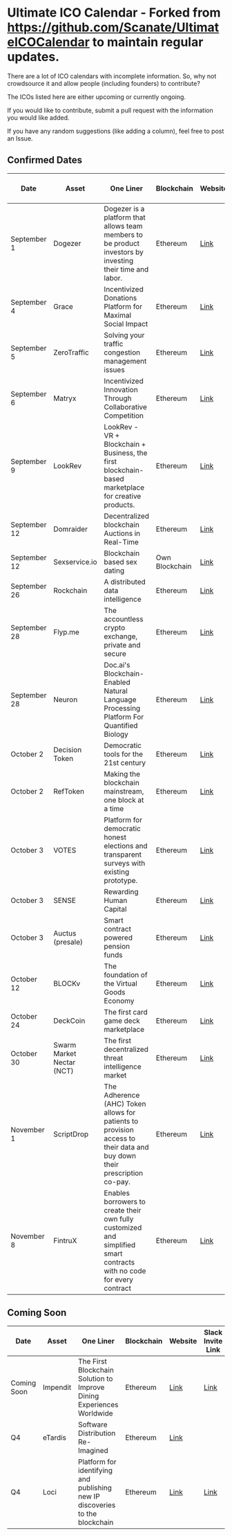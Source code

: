 # Ultimate ICO Calendar - Forked from https://github.com/Scanate/UltimateICOCalendar to maintain regular updates.

There are a lot of ICO calendars with incomplete information. So, why not crowdsource it and allow people (including founders) to contribute?

The ICOs listed here are either upcoming or currently ongoing.

If you would like to contribute, submit a pull request with the information you would like added.

If you have any random suggestions (like adding a column), feel free to post an Issue.

## Confirmed Dates

| Date  | Asset | One Liner | Blockchain | Website | Slack Invite Link | Reddit | Twitter
| ------------- | ------------- | ------------- | ------------- | ------------- | ------------- | ------------- | ------------- |
| September 1 | Dogezer | Dogezer is a platform that allows team members to be product investors by investing their time and labor.  | Ethereum | [Link](http://dogezer.com) | [Link](https://slackpass.io/dogezer) | [Link](https://www.reddit.com/user/dogezer) | [Link](https://twitter.com/dogezerCom) |
| September 4 | Grace | Incentivized Donations Platform for Maximal Social Impact  | Ethereum | [Link](https://www.gracetoken.org) | [Link](http://gracetoken.herokuapp.com/) | [Link](https://www.reddit.com/r/GraceToken/) | [Link](https://twitter.com/grace_token) |
| September 5 | ZeroTraffic | Solving your traffic congestion management issues  | Ethereum | [Link](http://www.zerotraffic.io) | [Link]( ) | [Link](https://www.reddit.com/user/ZeroTraffic/) | [Link](https://twitter.com/zerotrafficZTT) |
| September 6 | Matryx | Incentivized Innovation Through Collaborative Competition | Ethereum | [Link](http://www.matryx.ai) | [Link](https://t.me/matryxai) | [Link](https://www.reddit.com/r/matryx/) | [Link](https://twitter.com/matryx_ai) |
| September 9 | LookRev | LookRev - VR + Blockchain + Business, the first blockchain-based marketplace for creative products. | Ethereum | [Link](https://lookrev.com/) | [Link](https://join.slack.com/t/lookrev/shared_invite/MjIzNTI2NTk2NDA0LTE1MDIxNTg2MTItYjk3NzkwNDM1Yg) | [Link](https://www.reddit.com/r/lookrev) | [Link](https://twitter.com/lookrev) |
| September 12 | Domraider | Decentralized blockchain Auctions in Real-Time | Ethereum | [Link](https://www.domraider.io) |  | [Link](https://medium.com/@domraider) | [Link](https://twitter.com/domraider) |
| September 12 | Sexservice.io | Blockchain based sex dating | Own Blockchain | [Link](https://sexservice.io) | | [Link](https://www.reddit.com/r/ssio/) | [Link](https://twitter.com/sexservice_io) |
| September 26 | Rockchain | A distributed data intelligence | Ethereum | [Link](http://rockchain.org/) | [Link](http://rockteam.org) | [Link](https://www.reddit.com/r/rockchain/) | [Link](https://twitter.com/alphadinos) |
| September 28 | Flyp.me | The accountless crypto exchange, private and secure  | Ethereum | [Link](https://flyp.me) |  | [Link](https://www.reddit.com/r/flypme) | [Link](https://twitter.com/flyp_me) |
| September 28 | Neuron | Doc.ai's Blockchain-Enabled Natural Language Processing Platform For Quantified Biology | Ethereum | [Link](https://tokensale.doc.ai) | | [Link](https://www.reddit.com/r/doc_ai/) | [Link](https://twitter.com/_doc_ai) |
| October 2 | Decision Token | Democratic tools for the 21st century | Ethereum | [Link](https://horizonstate.com/) |  | [Link](https://www.reddit.com/r/horizonstate/) | [Link](https://twitter.com/HorizonState) |
| October 2 | RefToken | Making the blockchain mainstream, one block at a time | Ethereum | [Link](https://reftoken.io/) |  | [Link](https://www.reddit.com/r/RefToken/) | [Link](https://twitter.com/reftoken) |
| October 3 | VOTES | Platform for democratic honest elections and transparent surveys with existing prototype. | Ethereum | [Link](https://votesplatform.com) |  |  | [Link](https://twitter.com/votes_platform) |
| October 3 | SENSE | Rewarding Human Capital | Ethereum | [Link](https://www.sensetoken.com/) |  | [Link](https://www.reddit.com/r/sensetoken/) | [Link](https://twitter.com/sensay) |
| October 3 | Auctus (presale) | Smart contract powered pension funds | Ethereum | [Link](https://auctus.org/) | [Link](https://join.slack.com/t/auctus-project/shared_invite/MjM5NTU3NTI5OTA5LTE1MDUxNTkxMjgtZWI2MDY3MGMxNQ) | [Link](https://www.reddit.com/r/AuctusProject/) | [Link](https://twitter.com/AuctusProject) |
| October 12 | BLOCKv | The foundation of the Virtual Goods Economy | Ethereum | [Link](https://www.blockv.io/) |  | [Link](https://www.reddit.com/r/blockv/) | [Link](https://twitter.com/blockv_io) |
| October 24 | DeckCoin | The first card game deck marketplace | Ethereum | [Link](https://deckswap.com) | [Link](https://join.slack.com/t/deckswap/shared_invite/enQtMjQ1NDI2MTUzNzk5LWMwZGM1OTdjYTgwM2FkZTdiNjVjMTBiODExMmVhN2ZiNDcxMzNkNWJjZTI5YmU5OTk4Y2I3MjJiNGQwNmMwMDM) | [Link](https://www.reddit.com/r/deckswap/) | [Link](https://twitter.com/deckswap) |
| October 30 | Swarm Market Nectar (NCT) | The first decentralized threat intelligence market | Ethereum | [Link](https://swarm.market) |  | [Link](https://www.reddit.com/r/swarmmarket/) | [Link](https://twitter.com/swarmdotmarket) |
| November 1 | ScriptDrop | The Adherence (AHC) Token allows for patients to provision access to their data and buy down their prescription co-pay. | Ethereum | [Link](https://www.scriptdrop.io) | [Link](https://scriptdrop-inviter.herokuapp.com/) | | [Link](https://twitter.com/ScriptDrop) |
| November 8 | FintruX | Enables borrowers to create their own fully customized and simplified smart contracts with no code for every contract | Ethereum | [Link](https://www.fintrux.com) | [Link](https://gitter.im/FintruX/ICO-Discussion) | [Link](https://www.reddit.com/r/FintruX/) | [Link](https://twitter.com/FintruX) |

## Coming Soon

| Date  | Asset | One Liner | Blockchain | Website | Slack Invite Link | Reddit | Twitter
| ------------- | ------------- | ------------- | ------------- | ------------- | ------------- | ------------- | ------------- |
| Coming Soon | Impendit | The First Blockchain Solution to Improve Dining Experiences Worldwide  | Ethereum | [Link](http://impendit.com) | [Link](https://impendit.herokuapp.com/) | [Link](https://www.reddit.com/r/impendit/) | [Link](https://twitter.com/impendit) |
| Q4  | eTardis  | Software Distribution Re-Imagined | Ethereum | [Link](http://etardis.com/) | | [Link](https://www.reddit.com/user/etardis_eth/)|[Link](https://twitter.com/etardis_eth) |
|Q4 | Loci | Platform for identifying and publishing new IP discoveries to the blockchain | Ethereum | [Link](https://locipro.com/) | [Link](https://loci-innvenn.herokuapp.com/) | [Link](https://www.reddit.com/r/loci_io/) | [Link](https://www.twitter.com/loci_io) |
